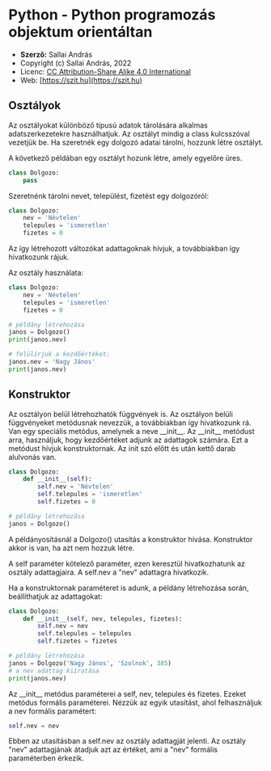# Python - Python programozás objektum orientáltan

* **Szerző:** Sallai András
* Copyright (c) Sallai András, 2022
* Licenc: [CC Attribution-Share Alike 4.0 International](https://creativecommons.org/licenses/by-sa/4.0/)
* Web: [https://szit.hu](https://szit.hu)

## Osztályok

Az osztályokat különböző típusú adatok tárolására alkalmas adatszerkezetekre használhatjuk. Az osztályt mindig a class kulcsszóval vezetjük be. Ha szeretnék egy dolgozó adatai tárolni, hozzunk létre osztályt.

A következő példában egy osztályt hozunk létre, amely egyelőre üres.

```python
class Dolgozo:
    pass
```

Szeretnénk tárolni nevet, települést, fizetést egy dolgozóról:

```python
class Dolgozo:
    nev = 'Névtelen'
    telepules = 'ismeretlen'
    fizetes = 0
```

Az így létrehozott változókat adattagoknak hívjuk, a továbbiakban így hivatkozunk rájuk.

Az osztály használata:

```python
class Dolgozo:
    nev = 'Névtelen'
    telepules = 'ismeretlen'
    fizetes = 0

# példány létrehozása
janos = Dolgozo()
print(janos.nev)

# felülírjuk a kezdőértéket:
janos.nev = 'Nagy János'
print(janos.nev)
```

## Konstruktor

Az osztályon belül létrehozhatók függvények is. Az osztályon belüli függvényeket metódusnak nevezzük, a továbbiakban így hivatkozunk rá. Van egy speciális metódus, amelynek a neve &#95;&#95;init&#95;&#95;. Az &#95;&#95;init&#95;&#95; metódust arra, használjuk, hogy kezdőértéket adjunk az adattagok számára. Ezt a metódust hívjuk konstruktornak. Az init szó előtt és után kettő darab alulvonás van.

```python
class Dolgozo:
    def __init__(self):
        self.nev = 'Névtelen'
        self.telepules = 'ismeretlen'
        self.fizetes = 0

# példány létrehozása
janos = Dolgozo()
```

A példányosításnál a Dolgozo() utasítás a konstruktor hívása.
Konstruktor akkor is van, ha azt nem hozzuk létre.

A self paraméter kötelező paraméter, ezen keresztül hivatkozhatunk az osztály adattagjaira. A self.nev a "nev" adattagra hivatkozik.

Ha a konstruktornak paraméteret is adunk, a példány létrehozása során, beállíthatjuk az adattagokat:

```python
class Dolgozo:
    def __init__(self, nev, telepules, fizetes):
        self.nev = nev
        self.telepules = telepules
        self.fizetes = fizetes

# példány létrehozása
janos = Dolgozo('Nagy János', 'Szolnok', 385)
# a nev adattag kiíratása
print(janos.nev)
```

Az &#95;&#95;init&#95;&#95; metódus paraméterei a self, nev, telepules és fizetes. Ezeket metódus formális paraméterei. Nézzük az egyik utasítást, ahol felhasználjuk a nev formális paramétert:

```python
self.nev = nev
```

Ebben az utasításban a self.nev az osztály adattagját jelenti. Az osztály "nev" adattagjának átadjuk azt az értéket, ami a "nev" formális paraméterben érkezik.
